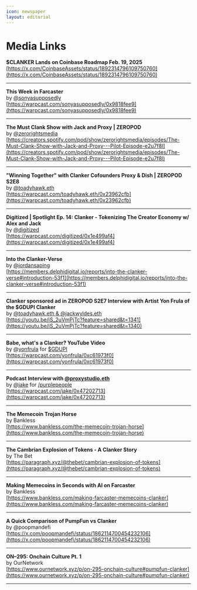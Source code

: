 ```yaml
---
icon: newspaper
layout: editorial
---
```


# Media Links

**$CLANKER Lands on Coinbase Roadmap Feb. 19, 2025**\
[https://x.com/CoinbaseAssets/status/1892314796109750760](https://x.com/CoinbaseAssets/status/1892314796109750760)

***

**This Week in Farcaster**\
by <a href="https://warpcast.com/sonyasupposedly">@sonyasupposedly</a>\
[https://warpcast.com/sonyasupposedly/0x9818fee9](https://warpcast.com/sonyasupposedly/0x9818fee9)

***

**The Must Clank Show with Jack and Proxy | ZEROPOD**\
by <a href="https://warpcast.com/zerorightsmedia">@zerorightsmedia</a>\
[https://creators.spotify.com/pod/show/zerorightsmedia/episodes/The-Must-Clank-Show-with-Jack-and-Proxy---Pilot-Episode-e2u7f8l](https://creators.spotify.com/pod/show/zerorightsmedia/episodes/The-Must-Clank-Show-with-Jack-and-Proxy---Pilot-Episode-e2u7f8l)

***

**"Winning Together" with Clanker Cofounders Proxy & Dish | ZEROPOD S2E8**\
by <a href="https://warpcast.com/toadyhawk.eth">@toadyhawk.eth</a>\
[https://warpcast.com/toadyhawk.eth/0x23962cfb](https://warpcast.com/toadyhawk.eth/0x23962cfb)

***

**Digitized | Spotlight Ep. 14: Clanker - Tokenizing The Creator Economy w/ Alex and Jack**\
by <a href="https://warpcast.com/digitized">@digitized</a>\
[https://warpcast.com/digitized/0x1e499af4](https://warpcast.com/digitized/0x1e499af4)

***

**Into the Clanker-Verse**\
by <a href="https://warpcast.com/jordansaping/0x0015988f">@jordansaping</a>\
[https://members.delphidigital.io/reports/into-the-clanker-verse#introduction-53f1](https://members.delphidigital.io/reports/into-the-clanker-verse#introduction-53f1)

***

**Clanker sponsored ad in ZEROPOD S2E7 Interview with Artist Yon Frula of the $GDUPI Clanker**\
by <a href="https://warpcast.com/toadyhawk.eth/0x7e9bfd8d">@toadyhawk.eth & @jackwyldes.eth</a>\
[https://youtu.be/iS_2uVmPjTc?feature=shared&t=1341](https://youtu.be/iS_2uVmPjTc?feature=shared&t=1340)

***

**Babe, what's a Clanker? YouTube Video**\
by <a href="https://warpcast.com/yonfrula">@yonfrula</a> for <a href="https://gdupi.art/">$GDUPI</a>\
[https://warpcast.com/yonfrula/0xc61973f0](https://warpcast.com/yonfrula/0xc61973f0)

***

**Podcast Interview with <a href="https://warpcast.com/proxystudio.eth">@proxystudio.eth</a>**\
by <a href="https://warpcast.com/jake">@jake</a> for <a href="https://warpcast.com/~/channel/purplepeople">/purplepeople</a>\
[https://warpcast.com/jake/0x47202713](https://warpcast.com/jake/0x47202713)

***

**The Memecoin Trojan Horse**\
by Bankless\
[https://www.bankless.com/the-memecoin-trojan-horse](https://www.bankless.com/the-memecoin-trojan-horse)

***

**The Cambrian Explosion of Tokens - A Clanker Story**\
by The Bet\
[https://paragraph.xyz/@thebet/cambrian-explosion-of-tokens](https://paragraph.xyz/@thebet/cambrian-explosion-of-tokens)

***

**Making Memecoins in Seconds with AI on Farcaster**\
by Bankless\
[https://www.bankless.com/making-farcaster-memecoins-clanker](https://www.bankless.com/making-farcaster-memecoins-clanker)

***

**A Quick Comparison of PumpFun vs Clanker**\
by @poopmandefi\
[https://x.com/poopmandefi/status/1862114700454232106](https://x.com/poopmandefi/status/1862114700454232106)

***

**ON–295: Onchain Culture Pt. 1**\
by OurNetwork\
[https://www.ournetwork.xyz/p/on-295-onchain-culture#pumpfun-clanker](https://www.ournetwork.xyz/p/on-295-onchain-culture#pumpfun-clanker)

***

